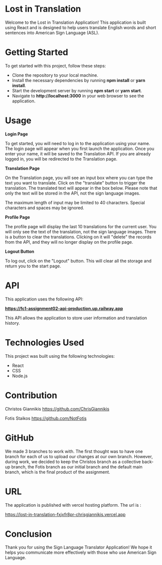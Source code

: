 # **Lost in Translation**

Welcome to the Lost in Translation Application! This application is built using React and is designed to help users translate English words and short sentences into American Sign Language (ASL).

# **Getting Started**

To get started with this project, follow these steps:

-   Clone the repository to your local machine.
-   Install the necessary dependencies by running **npm install** or **yarn install**.
-   Start the development server by running **npm start** or **yarn start**.
-   Navigate to **http://localhost:3000** in your web browser to see the application.

# **Usage**

**Login Page**

To get started, you will need to log in to the application using your name. The login page will appear when you first launch the application. Once you enter your name, it will be saved to the Translation API. If you are already logged in, you will be redirected to the Translation page.

**Translation Page**

On the Translation page, you will see an input box where you can type the text you want to translate. Click on the "translate" button to trigger the translation. The translated text will appear in the box below. Please note that only the text will be stored in the API, not the sign language images.

The maximum length of input may be limited to 40 characters. Special characters and spaces may be ignored.

**Profile Page**

The profile page will display the last 10 translations for the current user. You will only see the text of the translation, not the sign language images. There is a button to clear the translations. Clicking on it will "delete" the records from the API, and they will no longer display on the profile page.

**Logout Button**

To log out, click on the "Logout" button. This will clear all the storage and return you to the start page.

# **API**

This application uses the following API:

**https://fc1-assignment02-api-production.up.railway.app**

This API allows the application to store user information and translation history.

# **Technologies Used**

This project was built using the following technologies:

-   React
-   CSS
-   Node.js

# **Contribution**

Christos Giannikis https://github.com/ChrisGiannikis

Fotis Staikos https://github.com/NotFotis

# **GitHub**

We made 3 branches to work with. The first thought was to have one branch for each of us to upload our changes at our own branch. However, during work, we decided to keep the Christos branch as a collective back-up branch, the Fotis branch as our initial branch and the default main branch, which is the final product of the assignment.

# **URL**

The application is published with vercel hosting platform. The url is :

<https://lost-in-translation-fxjxfr8pr-chrisgiannikis.vercel.app>

# **Conclusion**

Thank you for using the Sign Language Translator Application! We hope it helps you communicate more effectively with those who use American Sign Language.
